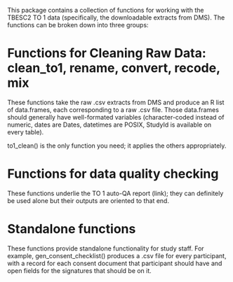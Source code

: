 This package contains a collection of functions for working with the TBESC2
TO 1 data (specifically, the downloadable extracts from DMS).  The functions
can be broken down into three groups:

# Functions for Cleaning Raw Data: clean_to1, rename, convert, recode, mix
These functions take the raw .csv extracts from DMS and produce an R list of
data.frames, each corresponding to a raw .csv file.  Those data.frames should 
generally have well-formated variables (character-coded instead of numeric,
dates are Dates, datetimes are POSIX, StudyId is available on every table).

to1_clean() is the only function you need; it applies the others appropriately.


# Functions for data quality checking
These functions underlie the TO 1 auto-QA report (link); they can definitely
be used alone but their outputs are oriented to that end.


# Standalone functions
These functions provide standalone functionality for study staff. For example,
gen_consent_checklist() produces a .csv file for every participant, with a
record for each consent document that participant should have and open fields
for the signatures that should be on it.
